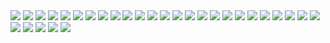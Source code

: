 <img src="https://github.com/elvislkn/img/blob/master/Streett.jpg?raw=true">
<img src="https://github.com/elvislkn/img/blob/master/Street.jpg?raw=true">
<img src="https://github.com/elvislkn/img/blob/master/logo20gobierno20regional20201920-20Azul20-20transparente1.png?raw=true">
<img src="https://github.com/elvislkn/img/blob/master/sno.jpg?raw=true">
<img src="https://github.com/elvislkn/img/blob/master/plaza-cajamarca.png?raw=true">
<img src="https://github.com/elvislkn/img/blob/master/Plaza.jpg?raw=true">


<img src="https://github.com/elvislkn/img/blob/master/catedral.jpg?raw=true">
<img src="https://github.com/elvislkn/img/blob/master/dron.jpg?raw=true">
<img src="https://github.com/elvislkn/img/blob/master/plaz.jpg?raw=true">
<img src="https://github.com/elvislkn/img/blob/master/sf.jpg?raw=true">



<img src="https://github.com/elvislkn/img/blob/master/adentr.jpg?raw=true">
<img src="https://github.com/elvislkn/img/blob/master/costadoplaza.jpg?raw=true">
<img src="https://github.com/elvislkn/img/blob/master/iglesia.jpg?raw=true">
<img src="https://github.com/elvislkn/img/blob/master/namora.jpg?raw=true">
<img src="https://github.com/elvislkn/img/blob/master/plazanamora.jpg?raw=true">
<img src="https://github.com/elvislkn/img/blob/master/SanNico.jpg?raw=true">
<img src="https://github.com/elvislkn/img/blob/master/sapitos.jpg?raw=true">
<img src="https://github.com/elvislkn/img/blob/master/ynoe.jpg?raw=true">

<img src="https://github.com/elvislkn/img/blob/master/adelante.svg?raw=true">


<img src="https://github.com/elvislkn/img/blob/master/plaz.jpg?raw=true">
<img src="https://github.com/elvislkn/img/blob/master/poll.jpg?raw=true">

<img src="https://github.com/elvislkn/img/blob/master/windmill.obj?raw=true">
<img src="https://github.com/elvislkn/img/blob/master/jardinero.obj?raw=true">
<img src="https://github.com/elvislkn/img/blob/master/jardinero.mtl?raw=true">
<img src="https://github.com/elvislkn/img/blob/master/bl.obj?raw=true">
<img src="https://github.com/elvislkn/img/blob/master/Colibri.glb?raw=true">


<img src="https://github.com/elvislkn/img/blob/master/santa.jpg?raw=true">
<img src="https://github.com/elvislkn/img/blob/master/santa1.jpg?raw=true">
<img src="https://github.com/elvislkn/img/blob/master/santa2.jpg?raw=true">

<img src="https://github.com/elvislkn/img/blob/master/ply.png?raw=true">

